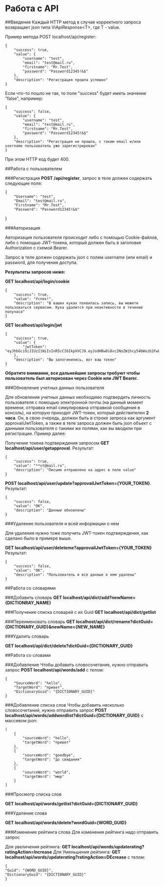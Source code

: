# Работа с API

##Введение
Каждый HTTP метод в случае корректного запроса возвращает json типа ViApiResponse\<T>, где T - value.

Пример метода POST localhost/api/register:

    {
        "success": true,
        "value": {
            "username": "test",
            "email": "test@mail.ru",
            "firstname": "Mr.Test",
            "password": "Password12345!&$"
        },
        "description": "Регистрация прошла успешно"
    }

Если что-то пошло не так, то поле "success" будет иметь значение "false", например:

    {
        "success": false,
        "value": {
            "username": "test",
            "email": "test@mail.ru",
            "firstname": "Mr.Test",
            "password": "Password12345!&$"
        },
        "description": "Регистрация не прошла, с таким email и/или username пользователь уже зарегистрирован"
    }

При этом HTTP код будет 400.

##Работа с пользователем

###Регистрация
**POST /api/register**, запрос в теле должен содержать следующие поля:

    {
        "Username": "test",
        "Email": "test@mail.ru",
        "Firstname": "Mr.Test",
        "Password": "Password12345!&$" 
}

###Авторизация

Авторизация пользователя происходит либо с помощью Cookie-файлов, либо с помощью JWT-токена, который должен быть в заголовке Authorization с схемой Bearer. 

Запрос в теле должен содержать json с полем username (или email) и password, для получения доступа.

**Результаты запросов ниже:**

**GET localhost/api/login/cookie**

    {
        "success": true,
        "value": "Успех!",
        "description": "В ваших куках появилась запись, вы можете пользоваться сервисом. Кука удалится при неактивности в течение получаса"
    }

**GET localhost/api/login/jwt**

    {
        "success": true,
        "value": {
            "jwtToken": "eyJhbGciOiJIUzI1NiIsInR5cCI6IkpXVCJ9.eyJodHRwOi8vc2NoZW1hcy54bWxzb2FwLm9yZy93cy8yMDA1LzA1L2lkZW50aXR5L2NsYWltcy9uYW1laWRlbnRpZmllciI6IjQ0ZTdjZTdhLTc1NDUtNDIzZi04OTM3LWNlNDBlNTI5MmJkYSIsImV4cCI6MTY5NDcxODQyOCwiaXNzIjoiVmlBcGlTZXJ2ZXIiLCJhdWQiOiJWaUFwaUNsaWVudCJ9.sfybe0R5LZdXYdkGvIB9Qx3wJVH8Gk4eqE_qW1pHxso"
        },
        "description": "Вы залогинились, вот ваш токен"
    }

**Обратите внимание, все дальнейшие запросы требуют чтобы пользователь был авторизован через Cookie или JWT Bearer.**

###Обновление учетных данных пользователя

Для обновления учетных данных необходимо подтвердить личность пользователя с помощью электронной почты (на данный момент времени, отправка email симулирована отправкой сообщения в консоль), на которую приходит JWT-токен, который действителен **2 часа**. Он, в свою очередь, должен быть в строке запроса как аргумент approvailJwtToken, а также в теле запроса должен быть json объект с данными пользователя с такими же полями, как вы вводили при регистрации. Пример далее:

Получение токена подтверждения запросом **GET localhost/api/user/getapproval**. Результат: 

    {
        "success": true,
        "value": "**st@mail.ru",
        "description": "Письмо отправлено на адрес в поле value"
    }

**POST localhost/api/user/update?approvailJwtToken={YOUR_TOKEN}**. Результат:

    {
        "success": false,
        "value": "OK",
        "description": "Данные обновлены"
    }

###Удаление пользователя и всей информации о нем

Для удаления нужно тоже получить JWT-токен подтверждения, как сделано было в примере выше.

**GET localhost/api/user/deleteme?approvailJwtToken={YOUR_TOKEN}** Результат:

    {
        "success": false,
        "value": "OK",
        "description": "Пользователь и все данные о нем удалены"
    }

##Работа со словарями

###Добавить словарь
**GET localhost/api/dict/add?newName={DICTIONRAY_NAME}**

###Получение списка словарей с их Guid
**GET localhost/api/dict/getlist**

###Переименовать словарь
**GET localhost/api/dict/rename?dictGuid={DICTIONARY_GUID}&newName={NEW_NAME}**

###Удалить словарь

**GET localhost/api/dict/delete?dictGuid={DICTIONARY_GUID}**

##Работа со словами

###Добавление
Чтобы добавить словосочетание, нужно отправить запрос **POST localhost/api/words/add** с телом:

    {
        "SourceWord": "hello",
        "TargetWord": "привет",
        "DictionaryGuid": "{DICTIONARY_GUID}"
    }

###Добавление списка слов
Чтобы добавить несколько словосочетаний, нужно отправить запрос **POST localhost/api/words/addwordlist?dictGuid={DICTIONARY_GUID}** с массивом json:

    [
        {
            "sourceWord": "hello",
            "targetWord": "привет"
        },
        {
            "sourceWord": "goodbye",
            "targetWord": "до свидания"
        }, 
        {
            "sourceWord": "world",
            "targetWord": "мир"
        }
    ]

###Просмотр списка слов

**GET localhost/api/words/getlist?dictGuid={DICTIONARY_GUID}**

###Удаление слова

**GET localhost/api/words/delete?wordGuid={WORD_GUID}**

###Изменение рейтинга слова
Для изменения рейтинга надо отправить запрос

Для увеличения рейтинга: **GET localhost/api/words/updaterating?ratingAction=Increase**
Для Уменьшения рейтинга: **GET localhost/api/words/updaterating?ratingAction=DEcrease** 
с телом:

    {
    "Guid": "{WORD_GUID}",
    "DictionaryGuid": "{DICTIONARY_GUID}"
    }


